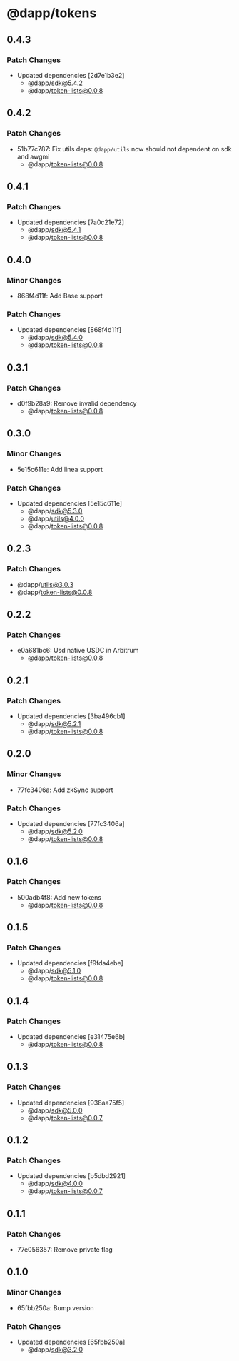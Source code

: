 # @dapp/tokens

## 0.4.3

### Patch Changes

- Updated dependencies [2d7e1b3e2]
  - @dapp/sdk@5.4.2
  - @dapp/token-lists@0.0.8

## 0.4.2

### Patch Changes

- 51b77c787: Fix utils deps: `@dapp/utils` now should not dependent on sdk and awgmi
  - @dapp/token-lists@0.0.8

## 0.4.1

### Patch Changes

- Updated dependencies [7a0c21e72]
  - @dapp/sdk@5.4.1
  - @dapp/token-lists@0.0.8

## 0.4.0

### Minor Changes

- 868f4d11f: Add Base support

### Patch Changes

- Updated dependencies [868f4d11f]
  - @dapp/sdk@5.4.0
  - @dapp/token-lists@0.0.8

## 0.3.1

### Patch Changes

- d0f9b28a9: Remove invalid dependency
  - @dapp/token-lists@0.0.8

## 0.3.0

### Minor Changes

- 5e15c611e: Add linea support

### Patch Changes

- Updated dependencies [5e15c611e]
  - @dapp/sdk@5.3.0
  - @dapp/utils@4.0.0
  - @dapp/token-lists@0.0.8

## 0.2.3

### Patch Changes

- @dapp/utils@3.0.3
- @dapp/token-lists@0.0.8

## 0.2.2

### Patch Changes

- e0a681bc6: Usd native USDC in Arbitrum
  - @dapp/token-lists@0.0.8

## 0.2.1

### Patch Changes

- Updated dependencies [3ba496cb1]
  - @dapp/sdk@5.2.1
  - @dapp/token-lists@0.0.8

## 0.2.0

### Minor Changes

- 77fc3406a: Add zkSync support

### Patch Changes

- Updated dependencies [77fc3406a]
  - @dapp/sdk@5.2.0
  - @dapp/token-lists@0.0.8

## 0.1.6

### Patch Changes

- 500adb4f8: Add new tokens
  - @dapp/token-lists@0.0.8

## 0.1.5

### Patch Changes

- Updated dependencies [f9fda4ebe]
  - @dapp/sdk@5.1.0
  - @dapp/token-lists@0.0.8

## 0.1.4

### Patch Changes

- Updated dependencies [e31475e6b]
  - @dapp/token-lists@0.0.8

## 0.1.3

### Patch Changes

- Updated dependencies [938aa75f5]
  - @dapp/sdk@5.0.0
  - @dapp/token-lists@0.0.7

## 0.1.2

### Patch Changes

- Updated dependencies [b5dbd2921]
  - @dapp/sdk@4.0.0
  - @dapp/token-lists@0.0.7

## 0.1.1

### Patch Changes

- 77e056357: Remove private flag

## 0.1.0

### Minor Changes

- 65fbb250a: Bump version

### Patch Changes

- Updated dependencies [65fbb250a]
  - @dapp/sdk@3.2.0
